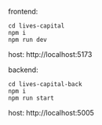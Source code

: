 frontend:


    cd lives-capital
    npm i
    npm run dev

  host: http://localhost:5173

backend: 

  
    cd lives-capital-back
    npm i
    npm run start

  host: http://localhost:5005
  
